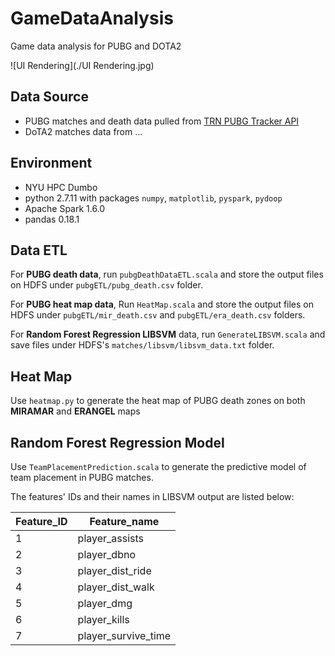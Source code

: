 # GameDataAnalysis

Game data analysis for PUBG and DOTA2

![UI Rendering](./UI Rendering.jpg)

## Data Source

- PUBG matches and death data pulled from [TRN PUBG Tracker API](https://pubgtracker.com/site-api)
- DoTA2 matches data from ...

## Environment

- NYU HPC Dumbo
- python 2.7.11 with packages `numpy`, `matplotlib`, `pyspark`, `pydoop`
- Apache Spark 1.6.0
- pandas 0.18.1

## Data ETL

For **PUBG death data**, run `pubgDeathDataETL.scala` and store the output files on HDFS under `pubgETL/pubg_death.csv` folder. 

For **PUBG heat map data**, Run `HeatMap.scala` and store the output files on HDFS under `pubgETL/mir_death.csv` and `pubgETL/era_death.csv` folders. 

For **Random Forest Regression LIBSVM** data, run `GenerateLIBSVM.scala` and save files under HDFS's `matches/libsvm/libsvm_data.txt` folder.

## Heat Map

Use `heatmap.py` to generate the heat map of PUBG death zones on both **MIRAMAR** and **ERANGEL** maps

## Random Forest Regression Model

Use `TeamPlacementPrediction.scala` to generate the predictive model of team placement in PUBG matches.

The features' IDs and their names in LIBSVM output are listed below:

| Feature_ID | Feature_name        |
| ---------- | ------------------- |
| 1          | player_assists      |
| 2          | player_dbno         |
| 3          | player_dist_ride    |
| 4          | player_dist_walk    |
| 5          | player_dmg          |
| 6          | player_kills        |
| 7          | player_survive_time |


